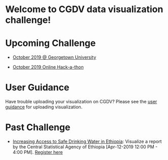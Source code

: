 # Welcome to CGDV data visualization challenge!

# Upcoming Challenge

* [October 2019 @ Georgetown University](https://cgdv.github.io/challenges/Hack-a-thon-Georgetown/index.html)

* [October 2019 Online Hack-a-thon](https://cgdv.github.io/challenges/Hack-a-thon-Refugee/index.html)

# User Guidance

Have trouble uploading your visualization on CGDV? Please see the [user guidance](https://cgdv.github.io/userGuidance/) for uploading visualization. 

# Past Challenge

* [Increasing Access to Safe Drinking Water in Ethiopia](https://cgdv.github.io/challenges/Drinking-Water-Quality-in-Ethiopia/): Visualize a report by the Central Statistical Agency of Ethiopia
[Apr-12-2019 12:00 PM - 4:00 PM]. [Register here](https://www.eventbrite.com/e/cgdv-data-visualization-challenge-tickets-59229510059)